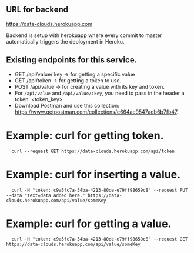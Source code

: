 ## URL for backend

https://data-clouds.herokuapp.com

Backend is setup with herokuapp where every commit to master automatically triggers the deployment in Heroku.

## Existing endpoints for this service.
- GET /api/value/:key -> for getting a specific value
- GET /api/token -> for getting a token to use.
- POST /api/value -> for creating a value with its key and token.
- For `/api/value` and `/api/value/:key`, you need to pass in the header a token: <token_key> 
- Download Postman and use this collection: https://www.getpostman.com/collections/e664ae9547adb6b7fb47.
# Example: curl for getting token.
```
  curl --request GET https://data-clouds.herokuapp.com/api/token
```

# Example: curl for inserting a value.
```
  curl -H "token: c9a5fc7a-34ba-4213-80de-e79ff98659c8" --request PUT --data "text=data added here." https://data-clouds.herokuapp.com/api/value/someKey
```

# Example: curl for getting a value.
  ```
    curl -H "token: c9a5fc7a-34ba-4213-80de-e79ff98659c8" --request GET https://data-clouds.herokuapp.com/api/value/someKey
  ```
